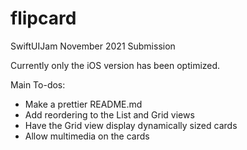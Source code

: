 # flipcard
SwiftUIJam November 2021 Submission

Currently only the iOS version has been optimized. 

Main To-dos: 
- Make a prettier README.md
- Add reordering to the List and Grid views
- Have the Grid view display dynamically sized cards
- Allow multimedia on the cards
